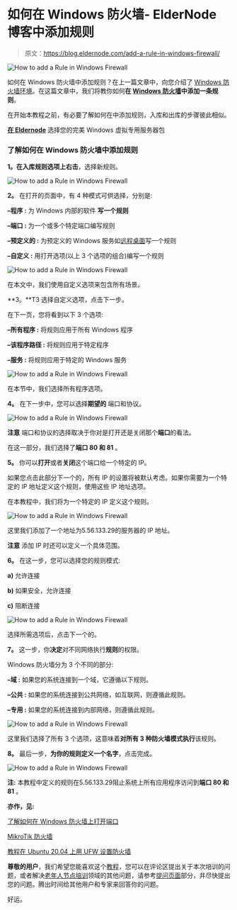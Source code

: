 # 如何在 Windows 防火墙- ElderNode 博客中添加规则

> 原文：<https://blog.eldernode.com/add-a-rule-in-windows-firewall/>

![How to add a Rule in Windows Firewall](img/605288d995cfbb3c0ba625d93d766be3.png)

如何在 Windows 防火墙中添加规则？在上一篇文章中，向您介绍了 [Windows 防火墙环境](https://eldernode.com/windows-firewall-environment/)。在这篇文章中，我们将教你如何**在 [Windows 防火墙](https://en.wikipedia.org/wiki/Windows_Firewall)中添加一条规则**。

在开始本教程之前，有必要了解如何在中添加规则，入库和出库的步骤彼此相似。

[**在 Eldernode**](https://eldernode.com/windows-vps/) 选择您的完美 Windows 虚拟专用服务器包

### 了解如何在 Windows 防火墙中添加规则

**1。在入库规则选项上右击**，选择新规则。

![How to add a Rule in Windows Firewall](img/675cd1250a7f1cc1f8f314a21ca958e4.png)

**2。** 在打开的页面中，有 4 种模式可供选择，分别是:

**–程序 :** 为 Windows 内部的软件 **写一个规则**

**–端口 :** 为一个或多个特定端口编写规则

**–预定义的 :** 为预定义的 Windows 服务如[远程桌面](https://eldernode.com/tag/remote-desktop/)写一个规则

**–自定义 :** 用打开选项(以上 3 个选项的组合)编写一个规则

![How to add a Rule in Windows Firewall](img/fc9d240398a678c9616e69ab74c9286a.png)

在本文中，我们使用自定义选项来包含所有场景。

**3。**T3 选择自定义选项，点击下一步。

在下一页，您将看到以下 3 个选项:

**–所有程序 :** 将规则应用于所有 Windows 程序

**–该程序路径 :** 将规则应用于特定程序

**–服务 :** 将规则应用于特定的 Windows 服务

![How to add a Rule in Windows Firewall](img/04ecddcc13b77c9ffcd39f9514d687b7.png)

在本节中，我们选择所有程序选项。

**4。** 在下一步中，您可以选择**期望的** 端口和协议。

![How to add a Rule in Windows Firewall](img/2b38af3831543378ada2b87203ade3a7.png)

**注意** 端口和协议的选择取决于你对是打开还是关闭那个**端口**的看法。

在这一部分，我们选择了**端口 80 和 81** 。

**5。** 你可以**打开**或者**关闭**这个端口给一个特定的 IP。

如果您点击此部分下一个的，所有 IP 的设置将被默认考虑。如果你需要为一个特定的 IP 地址定义这个规则，使用这些 IP 地址选项。

在本教程中，我们将为一个特定的 IP 定义这个规则。

![How to add a Rule in Windows Firewall](img/9ea62249909aabf99aac4ca251c1666c.png)

这里我们添加了一个地址为5.56.133.29的服务器的 IP 地址。

**注意** 添加 IP 时还可以定义一个具体范围。

**6。** 在这一步，您可以选择您的规则模式:

**a)** 允许连接

**b)** 如果安全，允许连接

**c)** 阻断连接

![How to add a Rule in Windows Firewall](img/a2b55d234a7b58a44a8c0a94d3dda00d.png)

选择所需选项后，点击下一个的。

**7。** 这一步，你**决定**对不同网络执行**规则**的权限。

Windows 防火墙分为 3 个不同的部分:

**–域 :** 如果您的系统连接到一个域，它遵循以下规则。

**–公共 :** 如果您的系统连接到公共网络，如互联网，则遵循此规则。

**–专用 :** 如果您的系统连接到内部网络，则遵循此规则。

![How to add a Rule in Windows Firewall](img/a4f704c19bc57cb68f74f2656f980d10.png)

这里我们选择了所有 3 个选项，这意味着**对所有 3 种防火墙模式执行**该规则。

**8。** 最后一步，**为你的规则定义一个名字**，点击完成。

![How to add a Rule in Windows Firewall](img/b98021cbde2ec61c45f304fd7f6648bf.png)

**注:** 本教程中定义的规则在5.56.133.29阻止系统上所有应用程序访问到**端口 80 和 81** 。

**亦作，见:**

[了解如何在 Windows 防火墙上打开端口](https://eldernode.com/open-a-port-on-a-windows-firewall/)

[MikroTik 防火墙](https://eldernode.com/mikrotik-firewall/)

[教程在 Ubuntu 20.04 上用 UFW 设置防火墙](https://eldernode.com/setup-firewall-ufw-ubuntu-20/)

**尊敬的用户**，我们希望您能喜欢这个[教程](https://eldernode.com/category/tutorial/)，您可以在评论区提出关于本次培训的问题，或者解决[老年人节点培训](https://eldernode.com/blog/)领域的其他问题，请参考[提问页面](https://eldernode.com/ask)部分，并尽快提出您的问题。腾出时间给其他用户和专家来回答你的问题。

好运。